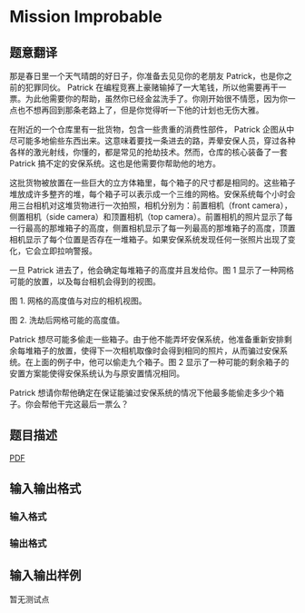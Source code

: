 # Mission Improbable

## 题意翻译

那是春日里一个天气晴朗的好日子，你准备去见见你的老朋友 Patrick，也是你之前的犯罪同伙。 Patrick 在编程竞赛上豪赌输掉了一大笔钱，所以他需要再干一票。为此他需要你的帮助，虽然你已经金盆洗手了。你刚开始很不情愿，因为你一点也不想再回到那条老路上了，但是你觉得听一下他的计划也无伤大雅。

在附近的一个仓库里有一批货物，包含一些贵重的消费性部件， Patrick 企图从中尽可能多地偷些东西出来。这意味着要找一条进去的路，弄晕安保人员，穿过各种各样的激光射线，你懂的，都是常见的抢劫技术。然而，仓库的核心装备了一套 Patrick 搞不定的安保系统。这也是他需要你帮助他的地方。

这批货物被放置在一些巨大的立方体箱里，每个箱子的尺寸都是相同的。这些箱子堆放成许多整齐的堆，每个箱子可以表示成一个三维的网格。安保系统每个小时会用三台相机对这堆货物进行一次拍照，相机分别为：前置相机（front camera），侧置相机（side camera）和顶置相机（top camera）。前置相机的照片显示了每一行最高的那堆箱子的高度，侧置相机显示了每一列最高的那堆箱子的高度，顶置相机显示了每个位置是否存在一堆箱子。如果安保系统发现任何一张照片出现了变化，它会立即拉响警报。

一旦 Patrick 进去了，他会确定每堆箱子的高度并且发给你。图 1 显示了一种网格可能的放置，以及每台相机会得到的视图。

图 1. 网格的高度值与对应的相机视图。

图 2. 洗劫后网格可能的高度值。

Patrick 想尽可能多偷走一些箱子。由于他不能弄坏安保系统，他准备重新安排剩余每堆箱子的放置，使得下一次相机取像时会得到相同的照片，从而骗过安保系统。在上面的例子中，他可以偷走九个箱子。图 2 显示了一种可能的剩余箱子的安置方案能使得安保系统认为与原安置情况相同。

Patrick 想请你帮他确定在保证能骗过安保系统的情况下他最多能偷走多少个箱子。你会帮他干完这最后一票么？

## 题目描述

[problemUrl]: https://uva.onlinejudge.org/index.php?option=com_onlinejudge&Itemid=8&category=859&page=show_problem&problem=5108

[PDF](https://uva.onlinejudge.org/external/17/p1751.pdf)

## 输入输出格式

### 输入格式

### 输出格式

## 输入输出样例

暂无测试点

